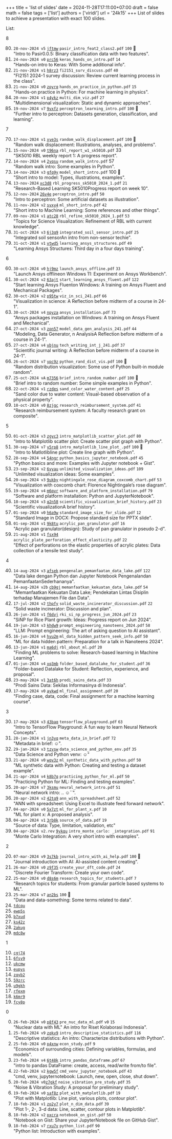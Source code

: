 +++
title = 'list of slides'
date = 2024-11-28T17:11:00+07:00
draft = false
math = false
tags = ['list']
authors = ['viridi']
url = '24k15'
+++
List of slides to achieve a presentation with exact 100 slides.

<!--more-->

List:

8

80. `28-nov-2024 v5` [`jftmw`](https://osf.io/jftmw)  `pasir_intro_feat2_class2.pdf` `100` :100: \
"Intro to Pasir0.0.5: Binary classification data with two features".
81. `24-nov-2024 v0` [`prc56`](https://osf.io/prc56) `keras_hands_on_intro.pdf` `14` \
"Hands-on intro to Keras: With Some additional info".
82. `21-nov-2024 v1` [`h8rz3`](https://osf.io/h8rz3) `fi2151_surv_discuss.pdf` `40` \
"FI2151 2024-1 survey discussion: Review current learning process in the class".
83. `21-nov-2024 v0` [`zpyrq`](https://osf.io/zpyrq) `hands_on_practice_in_python.pdf` `15` \
"Hands-on practice in Python: For machine learning in physics".
84. `20-nov-2024 v1` [`p4ykz`](https://osf.io/p4ykz) `multi_dim_viz.pdf` `27` \
"Multidimensional visualization: Static and dynamic approaches".
85. `19-nov-2024 v7` [`9vxfz`](https://osf.io/9vxfz) `perceptron_learning_intro.pdf` `100` :100: \
"Further intro to perceptron: Datasets generation, classification, and learning".

7

70. `17-nov-2024 v1` [`xye3s`](https://osf.io/xye3s) `random_walk_displacement.pdf` `100` :100: \
"Random walk displacement: Illustrations, analyses, and problems".
71. `15-nov-2024 v0` [`t96na`](https://osf.io/t96na) `rbl_report_w1_sk5010.pdf` 33 \
"SK5010 RBL weekly report 1: A progress report".
72. `14-nov-2024 v4` [`2yqsu`](https://osf.io/2yqsu) `random_walk_intro.pdf` 57 \
"Random walk intro: Some examples in Python".
73. `14-nov-2024 v3` [`gfq9y`](https://osf.io/gfq9y) `model_short_intro.pdf` 100 :100: \
"Short intro to model: Types, illustrations, examples".
74. `13-nov-2024` [`xc3d8`](https://osf.io/xc3d8) `rbl_progress_sk5010_2024_1.pdf` `21` \
"Research-Based Learning SK5010Progress report on week 10".
75. `12-nov-2024` [`26v4e`](https://osf.io/26v4e) `perceptron_intro.pdf` `50` \
"Intro to perceptron: Some artificial datasets as illustration".
76. `11-nov-2024 v2` [`svxy4`](https://osf.io/svxy4) `ml_short_intro.pdf` `42` \
"Short intro to Machine Learning: Some references and other things".
77. `09-nov-2024 v1` [`atc28`](https://osf.io/atc28) `rbl_refine_sk5010_2024_1.pdf` `53` \
"Topics for Science Visualization: Refinement of RBL with current knowledge".
78. `31-oct-2024 v3` [`6j3q9`](https://osf.io/6j3q9) `integrated_soil_sensor_intro.pdf` `25` \
"Integrated soil sensorAn intro from non-sensor techie".
79. `31-oct-2024 v1` [`vtwd5`](https://osf.io/vtwd5) `learning_ansys_structures.pdf` `49` \
"Learning Ansys Structures: Third day in a four days training".

6

60. `30-oct-2024 v0` [`hj9mz`](https://osf.io/hj9mz) `launch_ansys_offline.pdf` `33` \
"Launch Ansys offlineon Windows 11: Experiment on Ansys Workbench".
61. `30-oct-2024 v2` [`63ajt`](https://osf.io/63ajt) `start_learning_ansys_fluent.pdf` `122` \
"Start learning Ansys Fluenton Windows: A training on Ansys Fluent and Mechanical Packages".
62. `30-oct-2024 v2` [`p95tw`](https://osf.io/p95tw) `viz_in_sci_241.pdf` `66` \
"Visualization in science: A Reflection before midterm of a course in 24-1".
63. `30-oct-2024 v4` [`npyza`](https://osf.io/npyza) `ansys_installation.pdf` `73` \
"Ansys packages installation on Windows: A training on Ansys Fluent and Mechanical".
64. `27-oct-2024 v3` [`zpn57`](https://osf.io/zpn57) `model_data_gen_analysis_241.pdf`  `44` \
"Modeling, Data Generator, n AnalysisA Reflection before midterm of a course in 24-1".
65. `27-oct-2024 v4` [`vbjnu`](https://osf.io/vbjnu) `tech_writing_int_j_241.pdf` `37` \
"Scientific journal writing: A Reflection before midterm of a course in 24-1".
66. `26-oct-2024 v7` [`ypc9z`](https://osf.io/ypc9z) `python_rand_dist_vis.pdf` `100` :100: \
"Random distribution visualization: Some use of Python built-in module random".
67. `25-oct-2024 vA` [`m7356`](https://osf.io/m7356) `brief_intro_random_number.pdf` `100` :100: \
"Brief intro to random number: Some simple examples in Python".
68. `22-oct-2024 v1` [`rzdes`](https://osf.io/rzdes) `sand_color_water_content.pdf` `25` \
"Sand color due to water content: Visual-based observation of a physical property".
69. `18-oct-2024 v0` [`8zjgc`](https://osf.io/8zjgc) `research_reimbursement_system.pdf` `41` \
"Research reimbursement system: A faculty research  grant on composite".

5

50. `01-oct-2024 v3` [`zgyc3`](https://osf.io/zgyc3) `intro_matplotlib_scatter_plot.pdf` `80` \
"Intro to Matplotlib scatter plot: Create scatter plot graph with Python".
51. `30-sep-2024 v7` [`y5rp8`](https://osf.io/y5rp8) `intro_matplotlib_line_plot_.pdf` `100` :100: \
"Intro to Matlotlibline plot: Create line graph with Python".
52. `28-sep-2024 v4` [`54ngr`](https://osf.io/54ngr) `python_basics_jupyter_notebook.pdf` `45` \
"Python basics and more: Examples with Jupyter notebook + Gist".
53. `23-sep-2024 v2` [`6vyau`](https://osf.io/6vyau) `unlimited_visualization_ideas.pdf` `109` \
"Unlimited visualization ideas: Some examples".
54. `20-sep-2024 v3` [`9ukby`](https://osf.io/9ukby) `nightingale_rose_diagram_coxcomb_chart.pdf` `53` \
"Visualization with coxcomb chart: Florence Nightingale’s rose diagram".
55. `19-sep-2024 v4` [`m6qvr`](https://osf.io/m6qvr) `software_and_platform_installation.pdf` `79` \
"Software and platform installation: Python and JupyterNotebook".
56. `18-sep-2024 v3` [`q2n58`](https://osf.io/q2n58) `scientific_visualization_brief_history.pdf` `23` \
"Scientific visualizationA brief history".
57. `01-sep-2024 v0` [`h6a9w`](https://osf.io/h6a9w) `standard_image_size_for_slide.pdf` `12` \
"Standard Image in DOCX: Propose standard size for PPTX slide".
58. `01-sep-2024 v1` [`9k8tu`](https://osf.io/9k8tu) `acrylic_pan_granulator.pdf` `16` \
"Acrylic pan granulator(design): Study of pan granulator in pseudo 2-d".
59. `21-aug-2024 v1` [`fsx94`](https://osf.io/fsx94) `acrylic_plate_perforation_effect_elasticity.pdf` `22` \
"Effect of perforations on the elastic properties of acrylic plates: Data collection of a tensile test study".

4

40. `14-aug-2024 v3` [`afsek`](https://osf.io/afsek) `pengenalan_pemanfaatan_data_lake.pdf` `122` \
"Data lake dengan Python dan Jupyter Notebook Pengenalandan PemanfaatanSederhananya".
41. `14-aug-2024 v2b` [`cb9gj`](https://osf.io/cb9gj) `memanfaatkan_kekuatan_data_lake.pdf` `54` \
"Memanfaatkan Kekuatan Data Lake; Pendekatan Lintas Disiplin terhadap Manajemen File dan Data".
42. `17-jul-2024 v2` [`thpfy`](https://osf.io/thpfy) `solid_waste_incinerator_discussion.pdf` `22` \
"Solid waste incinerator: Discussion and plan".
43. `26-jun-2024 v1` [`f6dvj`](https://osf.io/f6dvj) `rki_si_np_progress_jun_2024.pdf` `23` \
"SiNP for Rice Plant growth: Ideas: Progress report on Jun 2024".
44. `19-jun-2024 v3` [`khdw9`](https://osf.io/khdw9) `prompt_engineering_nanoteens_2024.pdf` `58` \
"LLM: Prompt engineering: The art of asking question to AI assistant".
45. `16-jun-2024 v4` [`hvu2m`](https://osf.io/hvu2m) `ml_data_hidden_pattern_seek_info.pdf` `50` \
"ML for data hidden pattern: Preparation for a talk in Nanoteens 2024".
46. `13-jun-2024 v1` [`ma6dj`](https://osf.io/ma6dj) `rbl_about_ml.pdf` `20` \
"Finding ML problems to solve: Research-based learning in Machine Learning".
47. `01-jun-2024 v4` [`xq3mb`](https://osf.io/xq3mb) `folder_based_datalake_for_student.pdf` `36` \
"Folder-based Datalake for Student: Reflection, experience, and proposal".
48. `23-may-2024 v1` [`3at6h`](https://osf.io/) `prodi_sains_data.pdf` `33` \
"Prodi Sains Data: Sekilas Informasinya di Indonesia". 
49. `17-may-2024 v0` [`aykwd`](https://osf.io/aykwd) `ml_final_assignment.pdf` `20` \
"Finding case, data, code: Final assignment for a machine learning course".

3

30. `17-may-2024 v3` [`43baq`](https://osf.io/43baq) `tensorflow_playground.pdf` `63` \
"Intro to TensorFlow Playground: A fun way to learn Neural Network Concepts".
31. `28-jan-2024 v1` [`jn3yq`](https://osf.io/jn3yq) `meta_data_in_brief.pdf` `72` \
"Metadata in brief: ☺".
32. `29-jan-2024 v3` [`tzvsw`](https://osf.io/tzvsw) `data_science_and_python_env.pdf` `35` \
"Data Science and Python venv: ☺"
33. `21-apr-2024 v0` [`wqv3z`](https://osf.io/wqv3z) `ml_synthetic_data_with_python.pdf` `50` \
"ML synthetic data with Python: Creating and testing a dataset example".
34. `21-apr-2024 v4` [`k8b7q`](https://osf.io/k8b7q) `practicing_python_for_ml.pdf` `50` \
"Practicing Python for ML: Finding and testing examples".
35. `20-apr-2024 v7` [`3ksmu`](https://osf.io/3ksmu) `neural_network_intro.pdf` `51` \
"Neural network intro: .. ☺``".
36. `20-apr-2024 v2` [`42tq9`](https://osf.io/42tq9) `ann_with_spreadsheet.pdf` `52` \
"ANN with spreadsheet: Using Excel to illustrate feed forward network".
37. `04-apr-2024 v0` [`5x7zt`](https://osf.io/5x7zt) `ml_for_plant_x.pdf` `10` \
"ML for plant x: A proposed analysis".
38. `04-apr-2024 v1` [`3rb8k`](https://osf.io/3rb8k) `source_of_data.pdf` `19` \
"Source of data: Type, limitation, validation, etc"
39. `04-apr-2024 v2.rev` [`9ykqu`](https://osf.io/9ykqu) `intro_monte_carlo: _integration.pdf` `91` \
"Monte Carlo Integration: A very short intro with examples".

2

20. `07-mar-2024 v9` [`3s7kb`](https://osf.io/3s7kb) `journal_intro_with_ai_help.pdf` `100` :100: \
"Journal introduction with AI: AI-assisted content creating".
21. `26-mar-2024 v0` [`z9f35`](https://osf.io/z9f35) `create_your_dft_code.pdf` `24` \
"Discrete Fourier Transform: Create your own code".
22. `25-mar-2024 v0` [`d8s6m`](https://osf.io/d8s6m) `research_topics_for_students.pdf` `7` \
"Research topics for students: From granular particle based systems to ML".
23. `25-mar-2024 v7` [`an2bs`](https://osf.io/an2bs) `100` :100: \
"Data and data-something: Some terms related to data".
24. [`tdcqu`](https://osf.io/tdcqu)
25. [`ewp5s`](https://osf.io/ewp5s)
26. [`b7xud`](https://osf.io/b7xud)
27. [`ks42z`](https://osf.io/ks42z) 
28. [`2akug`](https://osf.io/2akug)
29. [`mdc8w`](https://osf.io/mdc8w)

1

10. [`cgj74`](https://osf.io/cgj74)
11. [`6fsy9`](https://osf.io/6fsy9)
12. [`ukcmw`](https://osf.io/ukcmw)
13. [`eupys`](https://osf.io/eupys)
14. [`zqyb2`](https://osf.io/zqyb2)
15. [`59zrc`](https://osf.io/59zrc)
16. [`u9gkh`](https://osf.io/u9gkh)
17. [`rfexm`](https://osf.io/rfexm)
18. [`k6mr9`](https://osf.io/k6mr9)
19. [`fcy8p`](https://osf.io/fcy8p)

0

0. `26-feb-2024 v0` [`p8f43`](https://osf.io/p8f43) `pre_nuc_data_ml.pdf` `v0` `15` \
"Nuclear data with ML" An intro for Riset Kolaborasi Indonesia".
1. `25-feb-2024 v9` [`zqkv9`](https://osf.io/zqkv9) `intro_descriptive_statistics.pdf` `116` \
"Descriptive statistics: An intro: Characterize distributions with Python".
2. `25-feb-2024 v0` [`p4xnw`](https://osf.io/p4xnw) `econ_study.pdf` `9` \
"Economics of surrounding cities: Defining variables, formulas, and models".
3. `23-feb-2024 v4` [`6t48k`](https://osf.io/6t48k) `intro_pandas_dataframe.pdf` `67` \
"intro to pandas DataFrame: create, access, read/write from/to file".
4. `22-feb-2024 v2` [`kgw5f`](https://osf.io/kgw5f) `cmd_venv_jupyter_notebook.pdf` `43` \
"cmd, venv, jupyternotebook: Launch, new, open, close, shut down".
6. `20-feb-2024 v0`[`z7gkf`](https://osf.io/z7gkf) `noise_vibration_pre_study.pdf` `35` \
"Noise & Vibration Study: A proposal for preliminary study".
7. `19-feb-2024 v0` [`saf8z`](https://osf.io/saf8z) `plot_with_matplotlib.pdf` `19` \
"Plot with Matplotlib: Line plot, various plots, contour plot".
5. `18-feb-2024 v1` [`zp2y7`](https://osf.io/zp2y7) `plot_n_dim_data.pdf` `39` \
"Plot 1-, 2-, 3-d data: Line, scatter, contour plots in Matplotlib".
8. `18-feb-2024 v2` [`pxcra`](https://osf.io/pxcra) `notebook_on_gist.pdf` `50` \
"Notebook on Gist: Share your JupyterNotebook file on GitHub Gist".
9. `18-feb-2024 v7` [`rxu7v`](https://osf.io/rxu7v) `python_list.pdf` `90` \
"Python list: Introduction with examples".
